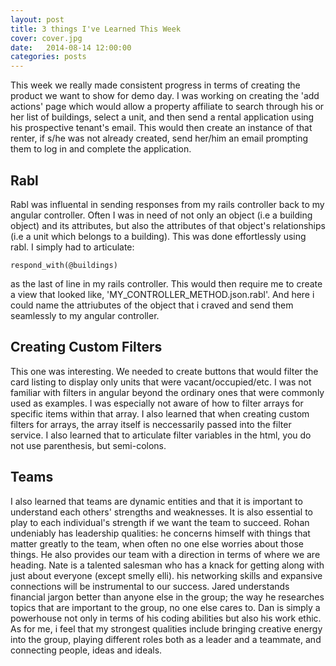 ```yaml
---
layout: post
title: 3 things I've Learned This Week
cover: cover.jpg
date:   2014-08-14 12:00:00
categories: posts
---
```


This week we really made consistent progress in terms of creating the product we want to show for demo day. I was working on creating the 'add actions' page which would allow a property affiliate to search through his or her list of buildings, select a unit, and then send a rental application using his prospective tenant's email. This would then create an instance of that renter, if s/he was not already created, send her/him an email prompting them to log in and complete the application.

## Rabl

Rabl was influental in sending responses from my rails controller back to my angular controller. Often I was in need of not only an object (i.e a building object) and its attributes, but also the attributes of that object's relationships (i.e a unit which belongs to a building). This was done effortlessly using rabl. I simply had to articulate:

	respond_with(@buildings)

as the last of line in my rails controller. This would then require me to create a view that looked like, 'MY_CONTROLLER_METHOD.json.rabl'. And here i could name the attriubutes of the object that i craved and send them seamlessly to my angular controller.

## Creating Custom Filters

This one was interesting. We needed to create buttons that would filter the card listing to display only units that were vacant/occupied/etc. I was not familiar with filters in angular beyond the ordinary ones that were commonly used as examples. I was especially not aware of how to filter arrays for specific items within that array. I also learned that when creating custom filters for arrays, the array itself is neccessarily passed into the filter service. I also learned that to articulate filter variables in the html, you do not use parenthesis, but semi-colons.

## Teams

I also learned that teams are dynamic entities and that it is important to understand each others' strengths and weaknesses. It is also essential to play to each individual's strength if we want the team to succeed. Rohan undeniably has leadership qualities: he concerns himself with things that matter greatly to the team, when often no one else worries about those things. He also provides our team with a direction in terms of where we are heading. Nate is a talented salesman who has a knack for getting along with just about everyone (except smelly elli). his networking skills and expansive connections will be instrumental to our success. Jared understands financial jargon better than anyone else in the group; the way he researches topics that are important to the group, no one else cares to. Dan is simply a powerhouse not only in terms of his coding abilities but also his work ethic. As for me, i feel that my strongest qualities include bringing creative energy into the group, playing different roles both as a leader and a teammate, and connecting people, ideas and ideals. 



